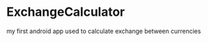 ExchangeCalculator
==================

my first android app used to calculate exchange between currencies